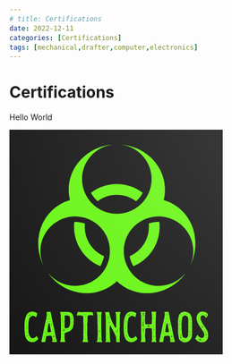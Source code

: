 ```yaml
---
# title: Certifications
date: 2022-12-11
categories: [Certifications]
tags: [mechanical,drafter,computer,electronics]
---
```

# Certifications

Hello World

![NSTISSI 4011](/_data/PDF-Doc-Folder/Screenshot_20221210_063013.png)
